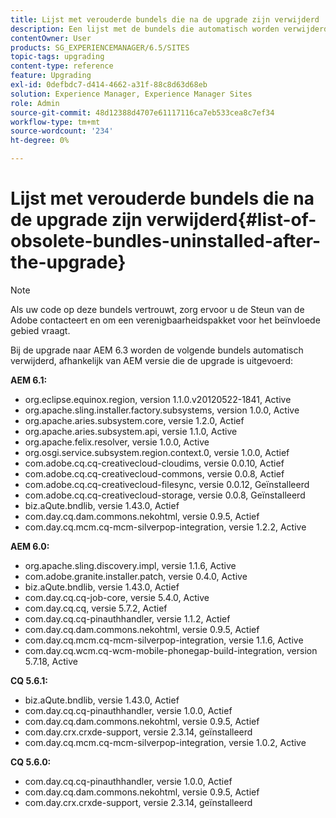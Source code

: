 ```yaml
---
title: Lijst met verouderde bundels die na de upgrade zijn verwijderd
description: Een lijst met de bundels die automatisch worden verwijderd bij de upgrade naar AEM 6.3.
contentOwner: User
products: SG_EXPERIENCEMANAGER/6.5/SITES
topic-tags: upgrading
content-type: reference
feature: Upgrading
exl-id: 0defbdc7-d414-4662-a31f-88c8d63d68eb
solution: Experience Manager, Experience Manager Sites
role: Admin
source-git-commit: 48d12388d4707e61117116ca7eb533cea8c7ef34
workflow-type: tm+mt
source-wordcount: '234'
ht-degree: 0%

---
```


# Lijst met verouderde bundels die na de upgrade zijn verwijderd{#list-of-obsolete-bundles-uninstalled-after-the-upgrade}

>[!NOTE]
>
>Als uw code op deze bundels vertrouwt, zorg ervoor u de Steun van de Adobe contacteert en om een verenigbaarheidspakket voor het beïnvloede gebied vraagt.

Bij de upgrade naar AEM 6.3 worden de volgende bundels automatisch verwijderd, afhankelijk van AEM versie die de upgrade is uitgevoerd:

**AEM 6.1:**

* org.eclipse.equinox.region, version 1.1.0.v20120522-1841, Active
* org.apache.sling.installer.factory.subsystems, version 1.0.0, Active
* org.apache.aries.subsystem.core, versie 1.2.0, Actief
* org.apache.aries.subsystem.api, versie 1.1.0, Active
* org.apache.felix.resolver, versie 1.0.0, Active
* org.osgi.service.subsystem.region.context.0, versie 1.0.0, Actief
* com.adobe.cq.cq-creativecloud-cloudims, versie 0.0.10, Actief
* com.adobe.cq.cq-creativecloud-commons, versie 0.0.8, Actief
* com.adobe.cq.cq-creativecloud-filesync, versie 0.0.12, Geïnstalleerd
* com.adobe.cq.cq-creativecloud-storage, versie 0.0.8, Geïnstalleerd
* biz.aQute.bndlib, versie 1.43.0, Actief
* com.day.cq.dam.commons.nekohtml, versie 0.9.5, Actief
* com.day.cq.mcm.cq-mcm-silverpop-integration, versie 1.2.2, Active

**AEM 6.0:**

* org.apache.sling.discovery.impl, versie 1.1.6, Active
* com.adobe.granite.installer.patch, versie 0.4.0, Active
* biz.aQute.bndlib, versie 1.43.0, Actief
* com.day.cq.cq-job-core, versie 5.4.0, Active
* com.day.cq.cq, versie 5.7.2, Actief
* com.day.cq.cq-pinauthhandler, versie 1.1.2, Actief
* com.day.cq.dam.commons.nekohtml, versie 0.9.5, Actief
* com.day.cq.mcm.cq-mcm-silverpop-integration, versie 1.1.6, Active
* com.day.cq.wcm.cq-wcm-mobile-phonegap-build-integration, version 5.7.18, Active

**CQ 5.6.1:**

* biz.aQute.bndlib, versie 1.43.0, Actief
* com.day.cq.cq-pinauthhandler, versie 1.0.0, Actief
* com.day.cq.dam.commons.nekohtml, versie 0.9.5, Actief
* com.day.crx.crxde-support, versie 2.3.14, geïnstalleerd
* com.day.cq.mcm.cq-mcm-silverpop-integration, versie 1.0.2, Active

**CQ 5.6.0:**

* com.day.cq.cq-pinauthhandler, versie 1.0.0, Actief
* com.day.cq.dam.commons.nekohtml, versie 0.9.5, Actief
* com.day.crx.crxde-support, versie 2.3.14, geïnstalleerd
